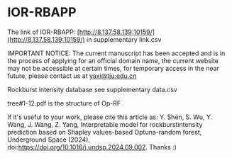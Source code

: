 # IOR-RBAPP
The link of IOR-RBAPP: [http://8.137.58.139:10159/](http://8.137.58.139:10159/) in supplementary link.csv 

IMPORTANT NOTICE: The current manuscript has been accepted and is in the process of applying for an official domain name, the current website may not be accessible at certain times, for temporary access in the near future, please contact us at yaxi@tju.edu.cn

Rockburst intensity database see supplementary data.csv

tree#1-12.pdf is the structure of Op-RF

If it's useful to your work, please cite this article as: Y. Shen, S. Wu, Y. Wang, J. Wang, Z. Yang, Interpretable model for rockburstintensity prediction based on Shapley values-based Optuna-random forest, Underground Space (2024), doi:https://doi.org/10.1016/j.undsp.2024.09.002.
Thanks :)
